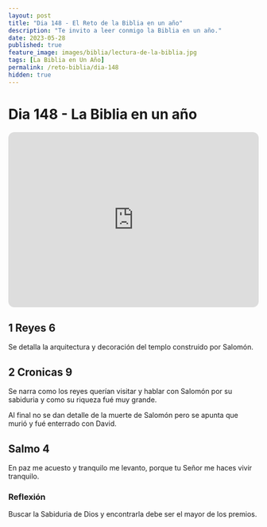 ```yaml
---
layout: post
title: "Dia 148 - El Reto de la Biblia en un año"
description: "Te invito a leer conmigo la Biblia en un año."
date: 2023-05-28
published: true
feature_image: images/biblia/lectura-de-la-biblia.jpg
tags: [La Biblia en Un Año]
permalink: /reto-biblia/dia-148
hidden: true
---
```


# Dia 148 - La Biblia en un año 
<iframe style="border-radius:12px" src="https://open.spotify.com/embed/episode/58WuNYzV5YY0eUeNlWVTnp?utm_source=generator" width="100%" height="352" frameBorder="0" allowfullscreen="" allow="autoplay; clipboard-write; encrypted-media; fullscreen; picture-in-picture" loading="lazy"></iframe>

## 1 Reyes 6
Se detalla la arquitectura y decoración del templo construido por Salomón.

## 2 Cronicas 9
Se narra como los reyes querían visitar y hablar con Salomón por su sabiduria y como su riqueza fué muy grande.

Al final no se dan detalle de la muerte de Salomón pero se apunta que murió y fué enterrado con David.

## Salmo 4
En paz me acuesto y tranquilo me levanto, porque tu Señor me haces vivir tranquilo.

### Reflexión 
Buscar la Sabiduria de Dios y encontrarla debe ser el mayor de los premios.
